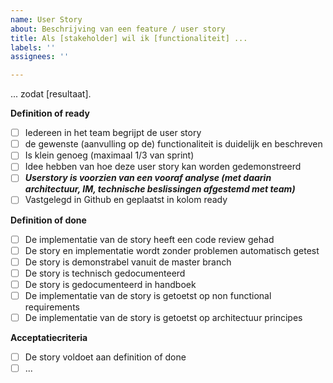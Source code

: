 ```yaml
---
name: User Story
about: Beschrijving van een feature / user story
title: Als [stakeholder] wil ik [functionaliteit] ...
labels: ''
assignees: ''

---
```


... zodat [resultaat].

**Definition of ready**
- [ ] Iedereen in het team begrijpt de user story
- [ ] de gewenste (aanvulling op de) functionaliteit is duidelijk en beschreven
- [ ] Is klein genoeg (maximaal 1/3 van sprint)
- [ ] Idee hebben van hoe deze user story kan worden gedemonstreerd
- [ ] _**Userstory is voorzien van een vooraf analyse (met daarin architectuur, IM, technische beslissingen afgestemd met team)**_
- [ ] Vastgelegd in Github en geplaatst in kolom ready

**Definition of done**
- [ ] De implementatie van de story heeft een code review gehad
- [ ] De story en implementatie wordt zonder problemen automatisch getest
- [ ] De story is demonstrabel vanuit de master branch
- [ ] De story is technisch gedocumenteerd
- [ ] De story is gedocumenteerd in handboek
- [ ] De implementatie van de story is getoetst op non functional requirements
- [ ] De implementatie van de story is getoetst op architectuur principes

**Acceptatiecriteria**
- [ ] De story voldoet aan definition of done
- [ ] ...
